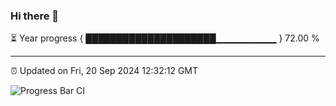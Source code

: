 ### Hi there 👋

⏳ Year progress { █████████████████████▁▁▁▁▁▁▁▁▁ } 72.00 %

---

⏰ Updated on Fri, 20 Sep 2024 12:32:12 GMT

![Progress Bar CI](https://github.com/liununu/liununu/workflows/Progress%20Bar%20CI/badge.svg)
